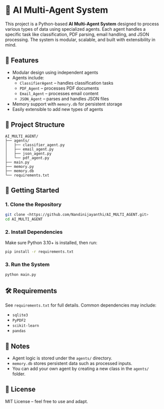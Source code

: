# 🤖 AI Multi-Agent System

This project is a Python-based **AI Multi-Agent System** designed to process various types of data using specialized agents. Each agent handles a specific task like classification, PDF parsing, email handling, and JSON processing. The system is modular, scalable, and built with extensibility in mind.

## 🧠 Features

- Modular design using independent agents
- Agents include:
  - `ClassifierAgent` – handles classification tasks
  - `PDF_Agent` – processes PDF documents
  - `Email_Agent` – processes email content
  - `JSON_Agent` – parses and handles JSON files
- Memory support with `memory.db` for persistent storage
- Easily extensible to add new types of agents

## 📁 Project Structure

```
AI_MULTI_AGENT/
├── agents/
│   ├── classifier_agent.py
│   ├── email_agent.py
│   ├── json_agent.py
│   └── pdf_agent.py
├── main.py
├── memory.py
├── memory.db
└── requirements.txt
```

## 🚀 Getting Started

### 1. Clone the Repository

```bash
git clone <https://github.com/Nandinijayanthi/AI_MULTI_AGENT.git>
cd AI_MULTI_AGENT
```

### 2. Install Dependencies

Make sure Python 3.10+ is installed, then run:

```bash
pip install -r requirements.txt
```

### 3. Run the System

```bash
python main.py
```

## 🛠 Requirements

See `requirements.txt` for full details. Common dependencies may include:

- `sqlite3`
- `PyPDF2`
- `scikit-learn`
- `pandas`

## 📌 Notes

- Agent logic is stored under the `agents/` directory.
- `memory.db` stores persistent data such as processed inputs.
- You can add your own agent by creating a new class in the `agents/` folder.

## 📄 License

MIT License – feel free to use and adapt.
